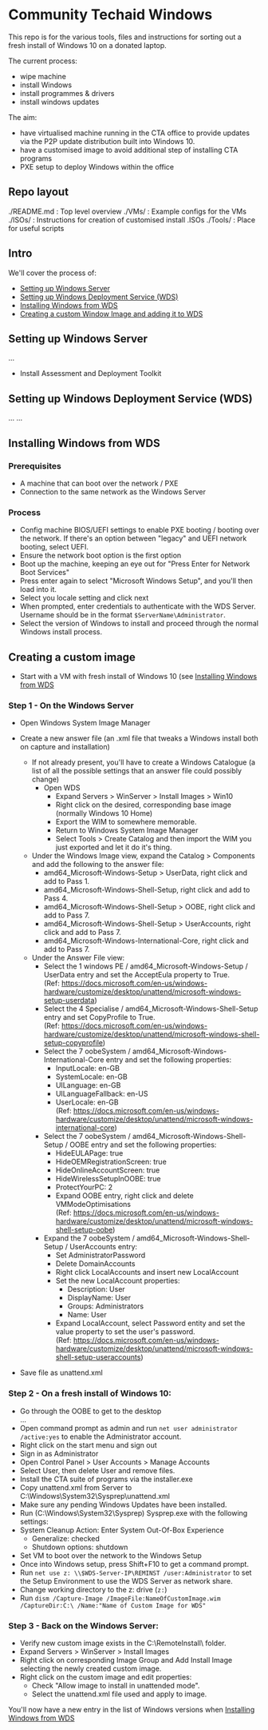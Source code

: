 # Community Techaid Windows

This repo is for the various tools, files and instructions for sorting out a fresh install of Windows 10 on a donated laptop.

The current process:
- wipe machine
- install Windows
- install programmes & drivers
- install windows updates

The aim:
- have virtualised machine running in the CTA office to provide updates via the P2P update distribution built into Windows 10.
- have a customised image to avoid additional step of installing CTA programs
- PXE setup to deploy Windows within the office

## Repo layout

./README.md	: Top level overview
./VMs/		: Example configs for the VMs
./ISOs/ 	: Instructions for creation of customised install .ISOs
./Tools/	: Place for useful scripts

## Intro

We'll cover the process of:
- [Setting up Windows Server](#setting-up-windows-server)
- [Setting up Windows Deployment Service (WDS)](#setting-up-windows-deployment-service-wds)
- [Installing Windows from WDS](#installing-windows-from-wds)
- [Creating a custom Window Image and adding it to WDS](#creating-a-custom-image)

## Setting up Windows Server

...
- Install Assessment and Deployment Toolkit

## Setting up Windows Deployment Service (WDS)

...
...

## Installing Windows from WDS

### Prerequisites

- A machine that can boot over the network / PXE
- Connection to the same network as the Windows Server

### Process

- Config machine BIOS/UEFI settings to enable PXE booting / booting over the network. If there's an option between "legacy" and UEFI network booting, select UEFI.
- Ensure the network boot option is the first option
- Boot up the machine, keeping an eye out for "Press Enter for Network Boot Services"
- Press enter again to select "Microsoft Windows Setup", and you'll then load into it.
- Select you locale setting and click next
- When prompted, enter credentials to authenticate with the WDS Server. Username should be in the format `$ServerName\Administrator`.
- Select the version of Windows to install and proceed through the normal Windows install process.

## Creating a custom image

- Start with a VM with fresh install of Windows 10 (see [Installing Windows from WDS](#installing-windows-from-wds)

### Step 1 - On the Windows Server

- Open Windows System Image Manager
- Create a new answer file (an .xml file that tweaks a Windows install both on capture and installation)
    - If not already present, you'll have to create a Windows Catalogue (a list of all the possible settings that an answer file could possibly change)
	    - Open WDS
            - Expand Servers > WinServer > Install Images > Win10
            - Right click on the desired, corresponding base image (normally Windows 10 Home)
            - Export the WIM to somewhere memorable.
            - Return to Windows System Image Manager
            - Select Tools > Create Catalog and then import the WIM you just exported and let it do it's thing.
    - Under the Windows Image view, expand the Catalog > Components and add the following to the answer file:
        - amd64_Microsoft-Windows-Setup > UserData, right click and add to Pass 1.
        - amd64_Microsoft-Windows-Shell-Setup, right click and add to Pass 4.
        - amd64_Microsoft-Windows-Shell-Setup > OOBE, right click and add to Pass 7.
        - amd64_Microsoft-Windows-Shell-Setup > UserAccounts, right click and add to Pass 7.
        - amd64_Microsoft-Windows-International-Core, right click and add to Pass 7.
    - Under the Answer File view:
        - Select the 1 windows PE / amd64_Microsoft-Windows-Setup / UserData entry and set the AcceptEula property to True.\
          (Ref: https://docs.microsoft.com/en-us/windows-hardware/customize/desktop/unattend/microsoft-windows-setup-userdata)
        - Select the 4 Specialise / amd64_Microsoft-Windows-Shell-Setup entry and set CopyProfile to True.\
          (Ref: https://docs.microsoft.com/en-us/windows-hardware/customize/desktop/unattend/microsoft-windows-shell-setup-copyprofile)
        - Select the 7 oobeSystem / amd64_Microsoft-Windows-International-Core entry and set the following properties:
            - InputLocale: en-GB
            - SystemLocale: en-GB
            - UILanguage: en-GB
            - UILanguageFallback: en-US
            - UserLocale: en-GB\
              (Ref: https://docs.microsoft.com/en-us/windows-hardware/customize/desktop/unattend/microsoft-windows-international-core)
    	- Select the 7 oobeSystem / amd64_Microsoft-Windows-Shell-Setup / OOBE entry and set the following properties:
            - HideEULAPage: true
            - HideOEMRegistrationScreen: true
            - HideOnlineAccountScreen: true
            - HideWirelessSetupInOOBE: true
            - ProtectYourPC: 2
            - Expand OOBE entry, right click and delete VMModeOptimisations\
              (Ref: https://docs.microsoft.com/en-us/windows-hardware/customize/desktop/unattend/microsoft-windows-shell-setup-oobe)
        - Expand the 7 oobeSystem / amd64_Microsoft-Windows-Shell-Setup / UserAccounts entry:
            - Set AdministratorPassword
            - Delete DomainAccounts
            - Right click LocalAccounts and insert new LocalAccount
            - Set the new LocalAccount properties:
                - Description: User
                - DisplayName: User
                - Groups: Administrators
                - Name: User
            - Expand LocalAccount, select Password entity and set the value property to set the user's password.\
              (Ref: https://docs.microsoft.com/en-us/windows-hardware/customize/desktop/unattend/microsoft-windows-shell-setup-useraccounts)

- Save file as unattend.xml

### Step 2 - On a fresh install of Windows 10:

- Go through the OOBE to get to the desktop  
...
- Open command prompt as admin and run `net user administrator /active:yes` to enable the Administrator account.
- Right click on the start menu and sign out
- Sign in as Administrator
- Open Control Panel > User Accounts > Manage Accounts
- Select User, then delete User and remove files.
- Install the CTA suite of programs via the installer.exe
- Copy unattend.xml from Server to C:\Windows\System32\Sysprep\unattend.xml
- Make sure any pending Windows Updates have been installed.
- Run (C:\Windows\System32\Sysprep\) Sysprep.exe with the following settings:
- System Cleanup Action: Enter System Out-Of-Box Experience
    - Generalize: checked
    - Shutdown options: shutdown
- Set VM to boot over the network to the Windows Setup 
- Once into Windows setup, press Shift+F10 to get a command prompt.
- Run `net use z: \\$WDS-Server-IP\REMINST /user:Administrator` to set the Setup Environment to use the WDS Server as network share.
- Change working directory to the z: drive (`z:`)
- Run `dism /Capture-Image /ImageFile:NameOfCustomImage.wim /CaptureDir:C:\ /Name:"Name of Custom Image for WDS"`

### Step 3 - Back on the Windows Server:

- Verify new custom image exists in the C:\RemoteInstall\ folder.
- Expand Servers > WinServer > Install Images
- Right click on corresponding Image Group and Add Install Image selecting the newly created custom image.
- Right click on the custom image and edit properties:
    - Check "Allow image to install in unattended mode".
    - Select the unattend.xml file used and apply to image.

You'll now have a new entry in the list of Windows versions when [Installing Windows from WDS](#installing-windows-from-wds)
